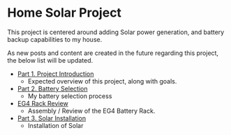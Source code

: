 # Home Solar Project

This project is centered around adding Solar power generation, and battery backup capabilities to my house.

As new posts and content are created in the future regarding this project, the below list will be updated.

* [Part 1. Project Introduction](./../blog/posts/Solar/solar-part-1-introduction.md)
    * Expected overview of this project, along with goals.
* [Part 2. Battery Selection](./../blog/posts/Solar/solar-part-2-batteries.md)
    * My battery selection process
* [EG4 Rack Review](./../blog/posts/Solar/eg4-rack-assembly.md)
    * Assembly / Review of the EG4 Battery Rack.
* [Part 3. Solar Installation](./../blog/posts/Solar/solar-part-3-installation.md)
    * Installation of Solar